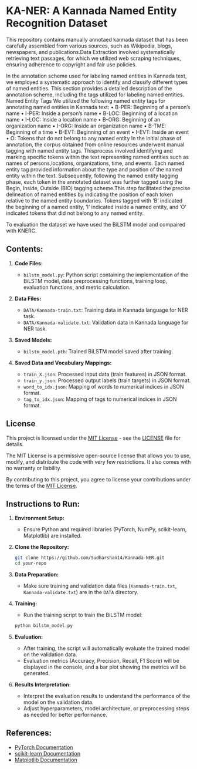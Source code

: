 # KA-NER: A Kannada Named Entity Recognition Dataset
This repository contains manually annotaed  kannada dataset that has been carefully assembled from various sources, such as Wikipedia, blogs, newspapers, and publications.Data Extraction involved systematically retrieving text passages, for which we utilized web scraping techniques, ensuring adherence to copyright and fair use policies.

In the annotation scheme used for labeling named entities in Kannada text, we employed a systematic approach to identify and classify different types of named entities. This section provides a detailed description of the annotation scheme, including the tags utilized for labeling named entities.
Named Entity Tags We utilized the following named entity tags for annotating named entities in Kannada text:
• B-PER: Beginning of a person’s name
• I-PER: Inside a person’s name
• B-LOC: Beginning of a location name
• I-LOC: Inside a location name
• B-ORG: Beginning of an organization name
• I-ORG: Inside an organization name
• B-TME: Beginning of a time
• B-EVT: Beginning of an event
• I-EVT: Inside an event
• O: Tokens that do not belong to any named entity
In the initial phase of annotation, the corpus obtained from online resources underwent manual tagging with named entity tags. Thisprocess involved identifying and marking specific tokens within the text representing named entities such as names of persons,locations, organizations, time, and events. Each named entity tag provided information about the type and position of the named entity within the text. Subsequently, following the named entity tagging phase, each token in the annotated dataset was further tagged using the Begin, Inside, Outside (BIO) tagging scheme.This step facilitated the precise delineation of named entities by indicating the position of each token relative to the named entity boundaries. Tokens tagged with ’B’ indicated the beginning of a named entity, ’I’ indicated inside a named entity, and ’O’ indicated tokens that did not belong to any named entity.

To evaluation the dataset we have used the BiLSTM model and compaired with KNERC.

## Contents:

1. **Code Files:**
    - `bilstm_model.py`: Python script containing the implementation of the BiLSTM model, data preprocessing functions, training loop, evaluation functions, and metric calculation.
    
2. **Data Files:**
    - `DATA/Kannada-train.txt`: Training data in Kannada language for NER task.
    - `DATA/Kannada-validate.txt`: Validation data in Kannada language for NER task.
    
3. **Saved Models:**
    - `bilstm_model.pth`: Trained BiLSTM model saved after training.

4. **Saved Data and Vocabulary Mappings:**
    - `train_X.json`: Processed input data (train features) in JSON format.
    - `train_y.json`: Processed output labels (train targets) in JSON format.
    - `word_to_idx.json`: Mapping of words to numerical indices in JSON format.
    - `tag_to_idx.json`: Mapping of tags to numerical indices in JSON format.

## License

This project is licensed under the [MIT License](LICENSE) - see the [LICENSE](LICENSE) file for details.

The MIT License is a permissive open-source license that allows you to use, modify, and distribute the code with very few restrictions. It also comes with no warranty or liability.

By contributing to this project, you agree to license your contributions under the terms of the [MIT License](LICENSE).

## Instructions to Run:

1. **Environment Setup:**
    - Ensure Python and required libraries (PyTorch, NumPy, scikit-learn, Matplotlib) are installed.

2. **Clone the Repository:**
    ```bash
    git clone https://github.com/Sudharshan14/Kannada-NER.git
    cd your-repo
    ```

3. **Data Preparation:**
    - Make sure training and validation data files (`Kannada-train.txt`, `Kannada-validate.txt`) are in the `DATA` directory.
    
4. **Training:**
    - Run the training script to train the BiLSTM model:
    ```bash
    python bilstm_model.py
    ```

5. **Evaluation:**
    - After training, the script will automatically evaluate the trained model on the validation data.
    - Evaluation metrics (Accuracy, Precision, Recall, F1 Score) will be displayed in the console, and a bar plot showing the metrics will be generated.

6. **Results Interpretation:**
    - Interpret the evaluation results to understand the performance of the model on the validation data.
    - Adjust hyperparameters, model architecture, or preprocessing steps as needed for better performance.

## References:
- [PyTorch Documentation](https://pytorch.org/docs/stable/index.html)
- [scikit-learn Documentation](https://scikit-learn.org/stable/documentation.html)
- [Matplotlib Documentation](https://matplotlib.org/stable/contents.html)

